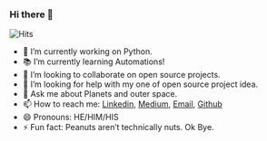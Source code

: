 ### Hi there 👋
![Hits](https://hitcounter.pythonanywhere.com/count/tag.svg?url=https%3A%2F%2Fgithub.com%2Fkuharan%2Fkuharan)

- 🔭 I’m currently working on Python.
- 📚 I’m currently learning Automations!
- 👯 I’m looking to collaborate on open source projects.
- 🤔 I’m looking for help with my one of open source project idea.
- 💬 Ask me about Planets and outer space.
- 📫 How to reach me: [Linkedin](https://www.linkedin.com/in/kuharan/), [Medium](https://medium.com/@kuharan), [Email](kuharan.bhowmik@gmail.com), [Github](https://github.com/kuharan/) 
- 😄 Pronouns: HE/HIM/HIS
- ⚡ Fun fact: Peanuts aren’t technically nuts. Ok Bye.
